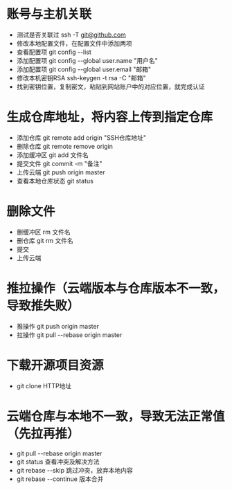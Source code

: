 # 账号与主机关联

* 测试是否关联过 ssh -T git@github.com
* 修改本地配置文件，在配置文件中添加两项
 * 查看配置项 git config --list
 * 添加配置项 git config --global user.name "用户名"
 * 添加配置项 git config --global user.email "邮箱"
* 修改本机密钥RSA ssh-keygen -t rsa -C "邮箱"
* 找到密钥位置，复制密文，粘贴到网站账户中的对应位置，就完成认证

# 生成仓库地址，将内容上传到指定仓库

* 添加仓库   	    git remote add origin "SSH仓库地址"
* 删除仓库   	    git remote remove origin
* 添加缓冲区 	    git add 文件名
* 提交文件   	    git commit -m "备注"
* 上传云端   	    git push origin master
* 查看本地仓库状态 git status

# 删除文件
* 删缓冲区  rm 文件名
* 删仓库    git rm 文件名
* 提交
* 上传云端

# 推拉操作（云端版本与仓库版本不一致，导致推失败）
* 推操作 git push origin master 
* 拉操作 git pull --rebase origin master


# 下载开源项目资源
* git clone HTTP地址

# 云端仓库与本地不一致，导致无法正常值 （先拉再推）
* git pull --rebase origin master
* git status 查看冲突及解决方法
* git rebase --skip 跳过冲突，放弃本地内容
* git rebase --continue 版本合并

